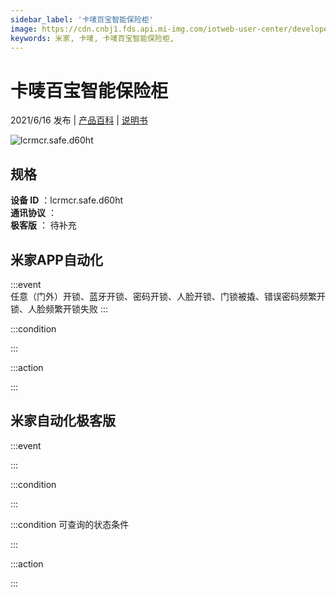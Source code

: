 ```yaml
---
sidebar_label: '卡唛百宝智能保险柜'
image: https://cdn.cnbj1.fds.api.mi-img.com/iotweb-user-center/developer_1679070336991SF3kMA9r.png?GalaxyAccessKeyId=AKVGLQWBOVIRQ3XLEW&Expires=9223372036854775807&Signature=oW46qXLMyAFtR61cYIEjbv2321Y=
keywords: 米家, 卡唛, 卡唛百宝智能保险柜, 
---
```

# 卡唛百宝智能保险柜

2021/6/16 发布 | [产品百科](https://home.mi.com/webapp/content/baike/product/index.html?model=lcrmcr.safe.d60ht/) | [说明书](https://home.mi.com/views/introduction.html?model=lcrmcr.safe.d60ht&region=cn)

![lcrmcr.safe.d60ht](https://cdn.cnbj1.fds.api.mi-img.com/iotweb-user-center/developer_1679070336991SF3kMA9r.png?GalaxyAccessKeyId=AKVGLQWBOVIRQ3XLEW&Expires=9223372036854775807&Signature=oW46qXLMyAFtR61cYIEjbv2321Y=)

## 规格  
> 
**设备 ID** ：lcrmcr.safe.d60ht  
**通讯协议** ：  
**极客版**  ： 待补充 


## 米家APP自动化  

:::event  
任意（门外）开锁、蓝牙开锁、密码开锁、人脸开锁、门锁被撬、错误密码频繁开锁、人脸频繁开锁失败
:::

:::condition  

:::

:::action   

:::

## 米家自动化极客版  

:::event  

:::

:::condition  

:::

:::condition 可查询的状态条件  

:::

:::action  

:::

        
